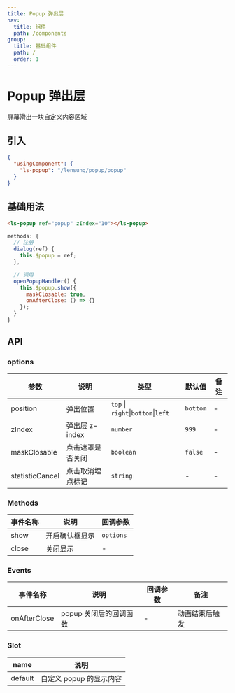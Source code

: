 ```yaml
---
title: Popup 弹出层
nav:
  title: 组件
  path: /components
group:
  title: 基础组件
  path: /
  order: 1
---
```


# Popup 弹出层

屏幕滑出一块自定义内容区域

## 引入

```json
{
  "usingComponent": {
    "ls-popup": "/lensung/popup/popup"
  }
}
```

## 基础用法

```html
<ls-popup ref="popup" zIndex="10"></ls-popup>
```

```js
methods: {
  // 注册
  dialog(ref) {
    this.$popup = ref;
  },

  // 调用
  openPopupHandler() {
    this.$popup.show({
      maskClosable: true,
      onAfterClose: () => {}
    });
  }
}
```

## API

### options

| 参数            | 说明             | 类型                               | 默认值   | 备注 |
| --------------- | ---------------- | ---------------------------------- | -------- | ---- |
| position        | 弹出位置         | `top` \| `right`\|`bottom`\|`left` | `bottom` | -    |
| zIndex          | 弹出层 z-index   | `number`                           | `999`    | -    |
| maskClosable    | 点击遮罩是否关闭 | `boolean`                          | `false`  | -    |
| statisticCancel | 点击取消埋点标记 | `string`                           | -        | -    |

### Methods

| 事件名称 | 说明           | 回调参数  |
| -------- | -------------- | --------- |
| show     | 开启确认框显示 | `options` |
| close    | 关闭显示       | -         |

### Events

| 事件名称     | 说明                   | 回调参数 | 备注           |
| ------------ | ---------------------- | -------- | -------------- |
| onAfterClose | popup 关闭后的回调函数 | -        | 动画结束后触发 |

### Slot

| name    | 说明                    |
| ------- | ----------------------- |
| default | 自定义 popup 的显示内容 |
